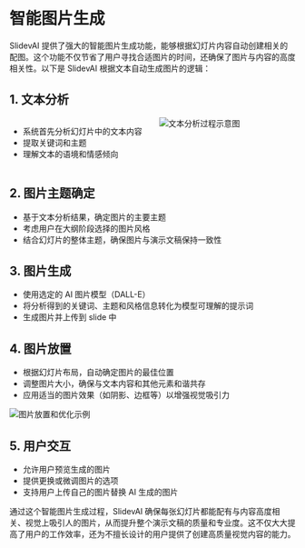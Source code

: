 # 智能图片生成

SlidevAI 提供了强大的智能图片生成功能，能够根据幻灯片内容自动创建相关的配图。这个功能不仅节省了用户寻找合适图片的时间，还确保了图片与内容的高度相关性。以下是 SlidevAI 根据文本自动生成图片的逻辑：

## 1. 文本分析

<div style="display: flex; align-items: flex-start;">
  <ul style="flex: 1;">
    <li>系统首先分析幻灯片中的文本内容</li>
    <li>提取关键词和主题</li>
    <li>理解文本的语境和情感倾向</li>
  </ul>
  <img src="/images/text-analysis.png" alt="文本分析过程示意图" style="flex: 1; max-width: 50%;">
</div>

## 2. 图片主题确定

- 基于文本分析结果，确定图片的主要主题
- 考虑用户在大纲阶段选择的图片风格
- 结合幻灯片的整体主题，确保图片与演示文稿保持一致性

## 3. 图片生成

- 使用选定的 AI 图片模型（DALL-E）
- 将分析得到的关键词、主题和风格信息转化为模型可理解的提示词
- 生成图片并上传到 slide 中

## 4. 图片放置

- 根据幻灯片布局，自动确定图片的最佳位置
- 调整图片大小，确保与文本内容和其他元素和谐共存
- 应用适当的图片效果（如阴影、边框等）以增强视觉吸引力

![图片放置和优化示例](/images/image-placement.png)

## 5. 用户交互

- 允许用户预览生成的图片
- 提供更换或微调图片的选项
- 支持用户上传自己的图片替换 AI 生成的图片

通过这个智能图片生成过程，SlidevAI 确保每张幻灯片都能配有与内容高度相关、视觉上吸引人的图片，从而提升整个演示文稿的质量和专业度。这不仅大大提高了用户的工作效率，还为不擅长设计的用户提供了创建高质量视觉内容的能力。
